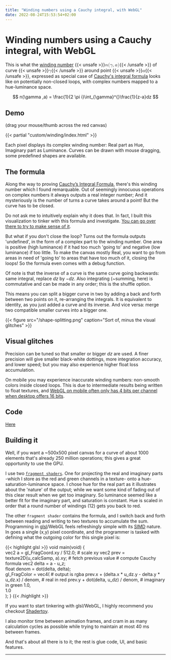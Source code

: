 ```yaml
---
title: "Winding numbers using a Cauchy integral, with WebGL"
date: 2022-08-24T15:53:54+02:00
---
```


# Winding numbers using a Cauchy integral, with WebGL

This is what the [winding number](https://en.wikipedia.org/wiki/Winding_number) {{< unsafe >}}<mjx-container class="MathJax CtxtMenu_Attached_0" jax="CHTML" tabindex="0" ctxtmenu_counter="0" style="font-size: 113.1%; position: relative;"><mjx-math class="MJX-TEX" aria-hidden="true"><mjx-mi class="mjx-i"><mjx-c class="mjx-c1D45B TEX-I"></mjx-c></mjx-mi><mjx-mo class="mjx-n"><mjx-c class="mjx-c28"></mjx-c></mjx-mo><mjx-mi class="mjx-i"><mjx-c class="mjx-c1D6FE TEX-I"></mjx-c></mjx-mi><mjx-mo class="mjx-n"><mjx-c class="mjx-c2C"></mjx-c></mjx-mo><mjx-mi class="mjx-i" space="2"><mjx-c class="mjx-c1D44E TEX-I"></mjx-c></mjx-mi><mjx-mo class="mjx-n"><mjx-c class="mjx-c29"></mjx-c></mjx-mo></mjx-math><mjx-assistive-mml unselectable="on" display="inline"><math xmlns="http://www.w3.org/1998/Math/MathML"><mi>n</mi><mo stretchy="false">(</mo><mi>γ</mi><mo>,</mo><mi>a</mi><mo stretchy="false">)</mo></math></mjx-assistive-mml></mjx-container>{{< /unsafe >}} of curve {{< unsafe >}}<mjx-container class="MathJax CtxtMenu_Attached_0" jax="CHTML" tabindex="0" ctxtmenu_counter="1" style="font-size: 113.1%; position: relative;"><mjx-math class="MJX-TEX" aria-hidden="true"><mjx-mi class="mjx-i"><mjx-c class="mjx-c1D6FE TEX-I"></mjx-c></mjx-mi></mjx-math><mjx-assistive-mml unselectable="on" display="inline"><math xmlns="http://www.w3.org/1998/Math/MathML"><mi>γ</mi></math></mjx-assistive-mml></mjx-container>{{< /unsafe >}} around point {{< unsafe >}}<mjx-container class="MathJax CtxtMenu_Attached_0" jax="CHTML" tabindex="0" ctxtmenu_counter="3" style="font-size: 113.1%; position: relative;"><mjx-math class="MJX-TEX" aria-hidden="true"><mjx-mi class="mjx-i"><mjx-c class="mjx-c1D44E TEX-I"></mjx-c></mjx-mi></mjx-math><mjx-assistive-mml unselectable="on" display="inline"><math xmlns="http://www.w3.org/1998/Math/MathML"><mi>a</mi></math></mjx-assistive-mml></mjx-container>{{< /unsafe >}}, expressed as special case of [Cauchy's integral formula](https://en.wikipedia.org/wiki/Cauchy%27s_integral_formula) looks like on potentially non-closed loops, with complex numbers mapped to a hue-luminance space.

$$ n(\gamma ,a) = \frac{1}{2 \pi i}\int_{\gamma}^{}\frac{1}{z-a}dz $$

## Demo

(drag your mouse/thumb across the red canvas)

{{< partial "custom/winding/index.html" >}}

Each pixel displays its complex winding number: Real part as Hue, Imaginary part as Luminance. Curves can be drawn with mouse dragging, some predefined shapes are available.

## The formula

Along the way to proving [Cauchy’s Integral Formula](https://en.wikipedia.org/wiki/Cauchy%27s_integral_formula), there's this winding number which I found remarquable. 
Out of seemingly innocuous operations on complex numbers it always outputs a real integer number; And it mysteriously is the number of turns a curve takes around a point! But the curve has to be closed.

Do not ask me to intuitively explain why it does that. In fact, I built this visualization to tinker with this formula and investigate. [You can go over there to try to make sense of it](https://math.stackexchange.com/questions/4054/intuitive-explanation-of-cauchys-integral-formula-in-complex-analysis).

But what if you don't close the loop? Turns out the formula outputs 'undefined', in the form of a complex part to the winding number. One area is positive (high luminance) if it had too much 'going to' and negative (low luminance) if too little. To make the canvas mostly Real, you want to go from areas in need of 'going to' to areas that have too much of it, closing the loops! So the formula even comes with a debug function.

Of note is that the inverse of a curve is the same curve going backwards: same integral, replace $dz$ by $-dz$. Also integrating (~summing, here) is commutative and can be made in any order; this is the shuffle option. 

This means you can split a bigger curve in two by adding a back and forth between two points on it, re-arranging the integrals. It is equivalent to identity, as you just added a curve and its inverse. And vice versa: merge two compatible smaller curves into a bigger one.

{{< figure src="/shape-splitting.png" caption="Sort of, minus the visual glitches" >}}

## Visual glitches

Precision can be tuned so that smaller or bigger $dz$ are used. A finer precision will give smaller black-white dottings, more integration accuracy, and lower speed; but you may also experience higher float loss accumulation.

On mobile you may experience inaccurate winding numbers: non-smooth colors inside closed loops. This is due to intermediate results being written to float textures, and [WebGL on mobile often only has 4 bits per channel when desktop offers 16 bits](https://webglfundamentals.org/webgl/lessons/webgl-precision-issues.html#texture-formats).

## Code

[Here](https://github.com/benoitparis/winding-contour-cauchy)

## Building it 

Well, if you want a ~500x500 pixel canvas for a curve of about 1000 elements that's already 250 million operations; this gives a great opportunity to use the GPU.

I use two [`fragment shaders`](https://www.khronos.org/opengl/wiki/Fragment_Shader). One for projecting the real and imaginary parts -which I store as the red and green channels in a texture- onto a hue-saturation-luminance space. I chose hue for the real part as it illustrates about the 'nature' of the output; while we want some kind of fading out of this clear result when we get too imaginary. So luminance seemed like a better fit for the imaginary part, and saturation is constant. Hue is scaled in order that a round number of windings (12) gets you back to red.

The other `fragment shader` contains the formula, and I switch back and forth between reading and writing to two textures to accumulate the sum. Programming in [glsl](https://en.wikipedia.org/wiki/OpenGL_Shading_Language)/WebGL feels refreshingly simple with its [SIMD](https://en.wikipedia.org/wiki/Single_instruction,_multiple_data) nature. In goes a single (x,y) pixel coordinate, and the programmer is tasked with defining what the outgoing color for this single pixel is:

{{< highlight glsl >}}
void main(void) {                                                
    vec2 a = gl_FragCoord.xy / 512.0;                  # scale xy
    vec2 prev = texture2D(u_calcSamp, a).xy;           # fetch previous value
                                                       # compute Cauchy formula
    vec2 delta = a - u_z;                              
    float denom = dot(delta, delta);                          
    gl_FragColor = vec4(                                        # output is rgba
        prev.x + (delta.x * u_dz.y - delta.y * u_dz.x) / denom, # real in red
        prev.y + dot(delta, u_dz) / denom,                      # imaginary in green
        1.0,                                                    
        1.0                                                     
    );
}
{{< /highlight >}}

If you want to start tinkering with glsl/WebGL, I highly recommend you checkout [Shadertoy](https://www.shadertoy.com/).

I also monitor time between animation frames, and cram in as many calculation cycles as possible while trying to maintain at most 40 ms between frames.

And that's about all there is to it; the rest is glue code, UI, and basic features.

----